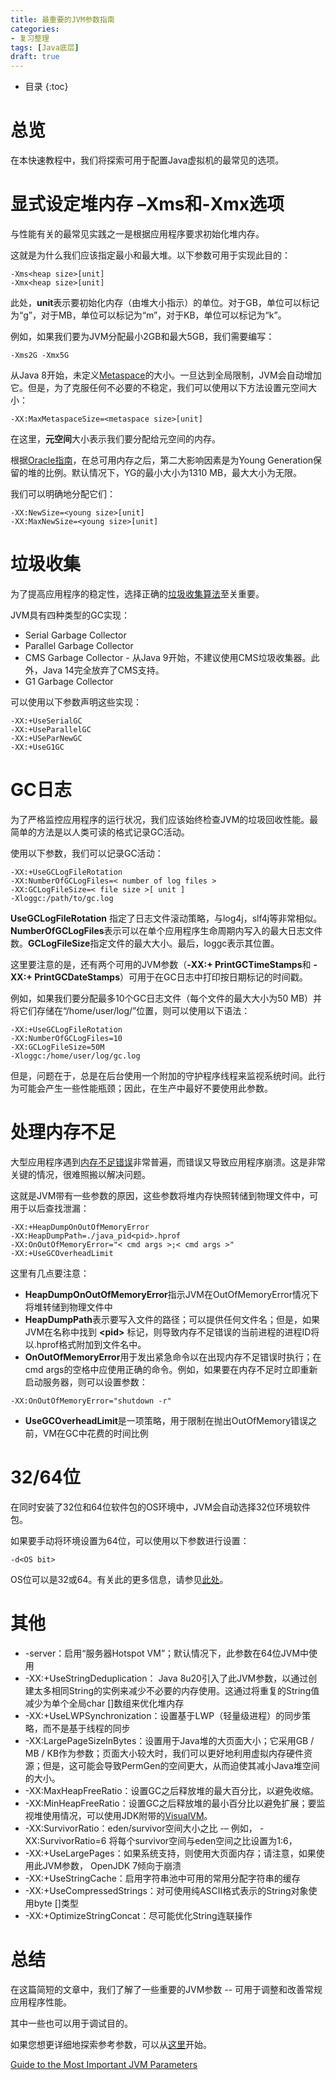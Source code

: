 ```yaml
---
title: 最重要的JVM参数指南
categories:
- 复习整理
tags: [Java底层]
draft: true
---
```


* 目录
{:toc}

# 总览

在本快速教程中，我们将探索可用于配置Java虚拟机的最常见的选项。

# 显式设定堆内存 –Xms和-Xmx选项

与性能有关的最常见实践之一是根据应用程序要求初始化堆内存。

这就是为什么我们应该指定最小和最大堆。以下参数可用于实现此目的：
```
-Xms<heap size>[unit] 
-Xmx<heap size>[unit]
```

此处，**unit**表示要初始化内存（由堆大小指示）的单位。对于GB，单位可以标记为“g”，对于MB，单位可以标记为“m”，对于KB，单位可以标记为“k”。

例如，如果我们要为JVM分配最小2GB和最大5GB，我们需要编写：
```
-Xms2G -Xmx5G
```

从Java 8开始，未定义[Metaspace](https://blogs.oracle.com/poonam/about-g1-garbage-collector,-permanent-generation-and-metaspace)的大小。一旦达到全局限制，JVM会自动增加它。但是，为了克服任何不必要的不​​稳定，我们可以使用以下方法设置元空间大小：
```
-XX:MaxMetaspaceSize=<metaspace size>[unit]
```

在这里，**元空间**大小表示我们要分配给元空间的内存。

根据[Oracle指南](https://docs.oracle.com/javase/8/docs/technotes/guides/vm/gctuning/sizing.html)，在总可用内存之后，第二大影响因素是为Young Generation保留的堆的比例。默认情况下，YG的最小大小为1310 MB，最大大小为无限。

我们可以明确地分配它们：
```
-XX:NewSize=<young size>[unit] 
-XX:MaxNewSize=<young size>[unit]
```

# 垃圾收集

为了提高应用程序的稳定性，选择正确的[垃圾收集算法](https://www.oracle.com/webfolder/technetwork/tutorials/obe/java/gc01/index.html)至关重要。

JVM具有四种类型的GC实现：
* Serial Garbage Collector
* Parallel Garbage Collector
* CMS Garbage Collector - 从Java 9开始，不建议使用CMS垃圾收集器。此外，Java 14完全放弃了CMS支持。
* G1 Garbage Collector

可以使用以下参数声明这些实现：
```
-XX:+UseSerialGC
-XX:+UseParallelGC
-XX:+USeParNewGC
-XX:+UseG1GC
```

# GC日志

为了严格监控应用程序的运行状况，我们应该始终检查JVM的垃圾回收性能。最简单的方法是以人类可读的格式记录GC活动。

使用以下参数，我们可以记录GC活动：

```
-XX:+UseGCLogFileRotation 
-XX:NumberOfGCLogFiles=< number of log files > 
-XX:GCLogFileSize=< file size >[ unit ]
-Xloggc:/path/to/gc.log
```

**UseGCLogFileRotation** 指定了日志文件滚动策略，与log4j，slf4j等非常相似。**NumberOfGCLogFiles**表示可以在单个应用程序生命周期内写入的最大日志文件数。**GCLogFileSize**指定文件的最大大小。最后，loggc表示其位置。

这里要注意的是，还有两个可用的JVM参数（**-XX:+ PrintGCTimeStamps**和 **-XX:+ PrintGCDateStamps**）可用于在GC日志中打印按日期标记的时间戳。

例如，如果我们要分配最多10个GC日志文件（每个文件的最大大小为50 MB）并将它们存储在“/home/user/log/”位置，则可以使用以下语法：
```
-XX:+UseGCLogFileRotation  
-XX:NumberOfGCLogFiles=10
-XX:GCLogFileSize=50M 
-Xloggc:/home/user/log/gc.log
```

但是，问题在于，总是在后台使用一个附加的守护程序线程来监视系统时间。此行为可能会产生一些性能瓶颈；因此，在生产中最好不要使用此参数。

# 处理内存不足

大型应用程序遇到[内存不足错误](https://docs.oracle.com/javase/7/docs/api/java/lang/OutOfMemoryError.html)非常普遍，而错误又导致应用程序崩溃。这是非常关键的情况，很难照搬以解决问题。

这就是JVM带有一些参数的原因，这些参数将堆内存快照转储到物理文件中，可用于以后查找泄漏：
```
-XX:+HeapDumpOnOutOfMemoryError 
-XX:HeapDumpPath=./java_pid<pid>.hprof
-XX:OnOutOfMemoryError="< cmd args >;< cmd args >" 
-XX:+UseGCOverheadLimit
```

这里有几点要注意：

- **HeapDumpOnOutOfMemoryError**指示JVM在OutOfMemoryError情况下将堆转储到物理文件中
- **HeapDumpPath**表示要写入文件的路径；可以提供任何文件名；但是，如果JVM在名称中找到 **\<pid\>** 标记，则导致内存不足错误的当前进程的进程ID将以.hprof格式附加到文件名中。
- **OnOutOfMemoryError**用于发出紧急命令以在出现内存不足错误时执行；在cmd args的空格中应使用正确的命令。例如，如果要在内存不足时立即重新启动服务器，则可以设置参数：
```
-XX:OnOutOfMemoryError="shutdown -r"
```
- **UseGCOverheadLimit**是一项策略，用于限制在抛出OutOfMemory错误之前，VM在GC中花费的时间比例

# 32/64位

在同时安装了32位和64位软件包的OS环境中，JVM会自动选择32位环境软件包。

如果要手动将环境设置为64位，可以使用以下参数进行设置：
```
-d<OS bit>
```

OS位可以是32或64。有关此的更多信息，请参见[此处](http://www.oracle.com/technetwork/java/hotspotfaq-138619.html#64bit_layering)。

# 其他

* -server：启用“服务器Hotspot VM”；默认情况下，此参数在64位JVM中使用
* -XX:+UseStringDeduplication： Java 8u20引入了此JVM参数，以通过创建太多相同String的实例来减少不必要的内存使用。这通过将重复的String值减少为单个全局char []数组来优化堆内存
* -XX:+UseLWPSynchronization：设置基于LWP（轻量级进程）的同步策略，而不是基于线程的同步
* -XX:LargePageSizeInBytes：设置用于Java堆的大页面大小；它采用GB / MB / KB作为参数；页面大小较大时，我们可以更好地利用虚拟内存硬件资源；但是，这可能会导致PermGen的空间更大，从而迫使其减小Java堆空间的大小。
* -XX:MaxHeapFreeRatio：设置GC之后释放堆的最大百分比，以避免收缩。
* -XX:MinHeapFreeRatio：设置GC之后释放堆的最小百分比以避免扩展；要监视堆使用情况，可以使用JDK附带的[VisualVM](https://visualvm.github.io/)。
* -XX:SurvivorRatio：eden/survivor空间大小之比 -– 例如， -XX:SurvivorRatio=6 将每个survivor空间与eden空间之比设置为1:6，
* -XX:+UseLargePages：如果系统支持，则使用大页面内存；请注意，如果使用此JVM参数， OpenJDK 7倾向于崩溃
* -XX:+UseStringCache：启用字符串池中可用的常用分配字符串的缓存
* -XX:+UseCompressedStrings：对可使用纯ASCII格式表示的String对象使用byte []类型
* -XX:+OptimizeStringConcat：尽可能优化String连联操作

# 总结

在这篇简短的文章中，我们了解了一些重要的JVM参数 -- 可用于调整和改善常规应用程序性能。

其中一些也可以用于调试目的。

如果您想更详细地探索参考参数，可以从[这里](https://www.oracle.com/java/technologies/javase/vmoptions-jsp.html)开始。


[Guide to the Most Important JVM Parameters](https://www.baeldung.com/jvm-parameters)